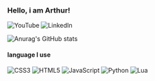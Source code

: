 ### Hello, i am Arthur!

![YouTube](https://img.shields.io/badge/YouTube-%23FF0000.svg?style=for-the-badge&logo=YouTube&logoColor=white (https://www.youtube.com/@arth4rzz) )  ![LinkedIn](https://img.shields.io/badge/linkedin-%230077B5.svg?style=for-the-badge&logo=linkedin&logoColor=white)

![Anurag's GitHub stats](https://github-readme-stats.vercel.app/api?username=anuraghazra&show_icons=true&theme=radical) 


#### language I use

![CSS3](https://img.shields.io/badge/css3-%231572B6.svg?style=for-the-badge&logo=css3&logoColor=white) ![HTML5](https://img.shields.io/badge/html5-%23E34F26.svg?style=for-the-badge&logo=html5&logoColor=white) ![JavaScript](https://img.shields.io/badge/javascript-%23323330.svg?style=for-the-badge&logo=javascript&logoColor=%23F7DF1E) ![Python](https://img.shields.io/badge/python-3670A0?style=for-the-badge&logo=python&logoColor=ffdd54) ![Lua](https://img.shields.io/badge/lua-%232C2D72.svg?style=for-the-badge&logo=lua&logoColor=white)





